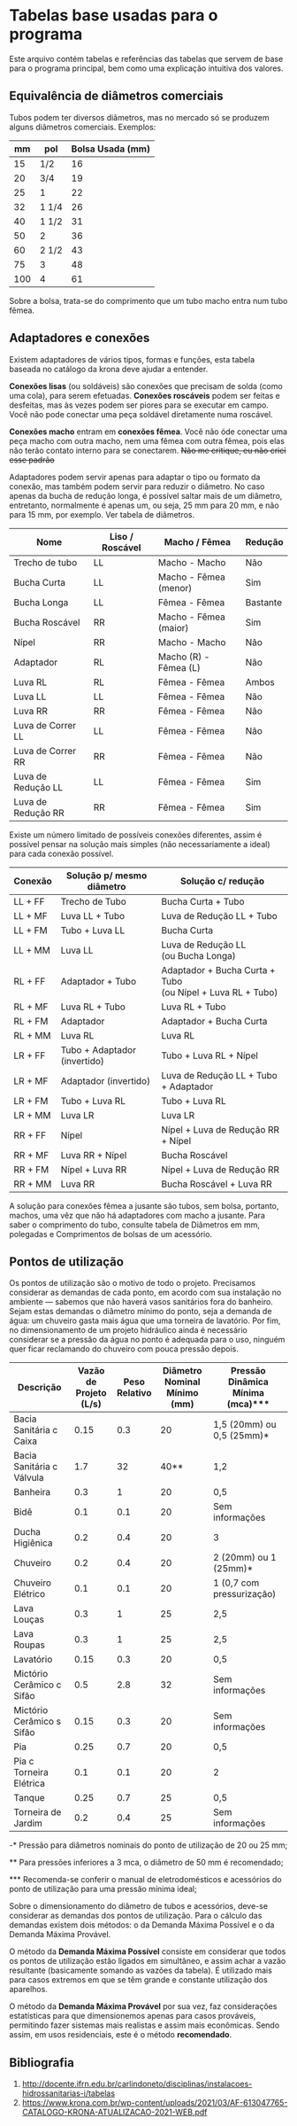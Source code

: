 # Tabelas base usadas para o programa
Este arquivo contém tabelas e referências das tabelas que servem de base para o programa principal, bem como uma explicação intuitiva dos valores.

## Equivalência de diâmetros comerciais
Tubos podem ter diversos diâmetros, mas no mercado só se produzem alguns diâmetros comerciais. Exemplos:

| mm  | pol   | Bolsa Usada (mm) |
|-----|-------|------------------|
| 15  | 1/2   | 16               |
| 20  | 3/4   | 19               |
| 25  | 1     | 22               |
| 32  | 1 1/4 | 26               |
| 40  | 1 1/2 | 31               |
| 50  | 2     | 36               |
| 60  | 2 1/2 | 43               |
| 75  | 3     | 48               |
| 100 | 4     | 61               |

Sobre a bolsa, trata-se do comprimento que um tubo macho entra num tubo fêmea.

## Adaptadores e conexões
Existem adaptadores de vários tipos, formas e funções, esta tabela baseada no catálogo da krona deve ajudar a entender.

**Conexões lisas** (ou soldáveis) são conexões que precisam de solda (como uma cola), para serem efetuadas. **Conexões roscáveis** podem ser feitas
e desfeitas, mas às vezes podem ser piores para se executar em campo. Você não pode conectar uma peça soldável diretamente numa roscável.

**Conexões macho** entram em **conexões fêmea**. Você não óde conectar uma peça macho com outra macho, nem uma fêmea com outra fêmea, pois elas não terão
contato interno para se conectarem. ~~Não me critique, eu não criei esse padrão~~

Adaptadores podem servir apenas para adaptar o tipo ou formato da conexão, mas também podem servir para reduzir o diâmetro. No caso apenas da bucha de
redução longa, é possível saltar mais de um diâmetro, entretanto, normalmente é apenas um, ou seja, 25 mm para 20 mm, e não para 15 mm, por exemplo.
Ver tabela de diâmetros.

| Nome               | Liso / Roscável | Macho / Fêmea         | Redução  |
|--------------------|-----------------|-----------------------|----------|
| Trecho de tubo     | LL              | Macho - Macho         | Não      |
| Bucha Curta        | LL              | Macho - Fêmea (menor) | Sim      |
| Bucha Longa        | LL              | Fêmea - Fêmea         | Bastante |
| Bucha Roscável     | RR              | Macho - Fêmea (maior) | Sim      |
| Nípel              | RR              | Macho - Macho         | Não      |
| Adaptador          | RL              | Macho (R) - Fêmea (L) | Não      |
| Luva RL            | RL              | Fêmea - Fêmea         | Ambos    |
| Luva LL            | LL              | Fêmea - Fêmea         | Não      |
| Luva RR            | RR              | Fêmea - Fêmea         | Não      |
| Luva de Correr LL  | LL              | Fêmea - Fêmea         | Não      |
| Luva de Correr RR  | RR              | Fêmea - Fêmea         | Não      |
| Luva de Redução LL | LL              | Fêmea - Fêmea         | Sim      |
| Luva de Redução RR | RR              | Fêmea - Fêmea         | Sim      |

Existe um número limitado de possíveis conexões diferentes, assim é possível pensar na solução mais simples
(não necessariamente a ideal) para cada conexão possível.

| Conexão | Solução p/ mesmo diâmetro    | Solução c/ redução                                             |
|---------|------------------------------|----------------------------------------------------------------|
| LL + FF | Trecho de Tubo               | Bucha Curta + Tubo                                             |
| LL + MF | Luva LL + Tubo               | Luva de Redução LL + Tubo                                      |
| LL + FM | Tubo + Luva LL               | Bucha Curta                                                    |
| LL + MM | Luva LL                      | Luva de Redução LL<br/>(ou Bucha Longa)                        |
| RL + FF | Adaptador + Tubo             | Adaptador + Bucha Curta + Tubo<br/>(ou Nípel + Luva RL + Tubo) |
| RL + MF | Luva RL + Tubo               | Luva RL + Tubo                                                 |
| RL + FM | Adaptador                    | Adaptador + Bucha Curta                                        |
| RL + MM | Luva RL                      | Luva RL                                                        |
| LR + FF | Tubo + Adaptador (invertido) | Tubo + Luva RL + Nípel                                         |
| LR + MF | Adaptador (invertido)        | Luva de Redução LL + Tubo + Adaptador                          |
| LR + FM | Tubo + Luva RL               | Tubo + Luva RL                                                 |
| LR + MM | Luva LR                      | Luva LR                                                        |
| RR + FF | Nípel                        | Nípel + Luva de Redução RR + Nípel                             |
| RR + MF | Luva RR + Nípel              | Bucha Roscável                                                 |
| RR + FM | Nípel + Luva RR              | Nípel + Luva de Redução RR                                     |
| RR + MM | Luva RR                      | Bucha Roscável + Luva RR                                       |
 
A solução para conexões fêmea a jusante são tubos, sem bolsa, portanto, machos,
uma vêz que não há adaptadores com macho a jusante. Para saber o comprimento do tubo,
consulte tabela de Diâmetros em mm, polegadas e Comprimentos de bolsas de um acessório.

## Pontos de utilização

Os pontos de utilização são o motivo de todo o projeto.
Precisamos considerar as demandas de cada ponto, em acordo com sua instalação no ambiente
— sabemos que não haverá vasos sanitários fora do banheiro. Sejam estas demandas o diâmetro mínimo do ponto,
seja a demanda de água: um chuveiro gasta mais água que uma torneira de lavatório.
Por fim, no dimensionamento de um projeto hidráulico ainda é necessário considerar se a pressão da água no ponto
é adequada para o uso, ninguém quer ficar reclamando do chuveiro com pouca pressão depois.

| Descrição                 | Vazão de<br/>Projeto (L/s) | Peso<br/>Relativo | Diâmetro Nominal<br/>Mínimo (mm) | Pressão Dinâmica<br/>Mínima (mca)*** |
|---------------------------|----------------------------|-------------------|----------------------------------|--------------------------------------|
| Bacia Sanitária c Caixa   | 0.15                       | 0.3               | 20                               | 1,5 (20mm) ou 0,5 (25mm)*            |
| Bacia Sanitária c Válvula | 1.7                        | 32                | 40**                             | 1,2                                  |
| Banheira                  | 0.3                        | 1                 | 20                               | 0,5                                  |
| Bidê                      | 0.1                        | 0.1               | 20                               | Sem informações                      |
| Ducha Higiênica           | 0.2                        | 0.4               | 20                               | 3                                    |
| Chuveiro                  | 0.2                        | 0.4               | 20                               | 2 (20mm) ou 1 (25mm)*                |
| Chuveiro Elétrico         | 0.1                        | 0.1               | 20                               | 1 (0,7 com pressurização)            |
| Lava Louças               | 0.3                        | 1                 | 25                               | 2,5                                  |
| Lava Roupas               | 0.3                        | 1                 | 25                               | 2,5                                  |
| Lavatório                 | 0.15                       | 0.3               | 20                               | 0,5                                  |
| Mictório Cerâmico c Sifão | 0.5                        | 2.8               | 32                               | Sem informações                      |
| Mictório Cerâmico s Sifão | 0.15                       | 0.3               | 20                               | Sem informações                      |
| Pia                       | 0.25                       | 0.7               | 20                               | 0,5                                  |
| Pia c Torneira Elétrica   | 0.1                        | 0.1               | 20                               | 2                                    |
| Tanque                    | 0.25                       | 0.7               | 25                               | 0,5                                  |
| Torneira de Jardim        | 0.2                        | 0.4               | 25                               | Sem informações                      |

-* Pressão para diâmetros nominais do ponto de utilização de 20 ou 25 mm;

** Para pressões inferiores a 3 mca, o diâmetro de 50 mm é recomendado;

*** Recomenda-se conferir o manual de eletrodomésticos e acessórios do ponto de utilização para uma pressão mínima ideal;

Sobre o dimensionamento do diâmetro de tubos e acessórios, deve-se considerar as demandas dos pontos de utilização.
Para o cálculo das demandas existem dois métodos: o da Demanda Máxima Possível e o da Demanda Máxima Provável.

O método da **Demanda Máxima Possível** consiste em considerar que todos os pontos de utilização estão ligados
em simultâneo, e assim achar a vazão resultante (basicamente somando as vazões da tabela). É utilizado mais para casos
extremos em que se têm grande e constante utilização dos aparelhos.

O método da **Demanda Máxima Provável** por sua vez, faz considerações estatísticas para que dimensionemos apenas para
casos prováveis, permitindo fazer sistemas mais realistas e assim mais econômicas. Sendo assim, em usos residenciais,
este é o método **recomendado**.

## Bibliografia
1. http://docente.ifrn.edu.br/carlindoneto/disciplinas/instalacoes-hidrossanitarias-i/tabelas
2. https://www.krona.com.br/wp-content/uploads/2021/03/AF-613047765-CATALOGO-KRONA-ATUALIZACAO-2021-WEB.pdf
